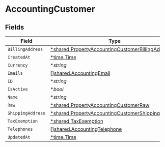 # AccountingCustomer


## Fields

| Field                                                                                                                        | Type                                                                                                                         | Required                                                                                                                     | Description                                                                                                                  |
| ---------------------------------------------------------------------------------------------------------------------------- | ---------------------------------------------------------------------------------------------------------------------------- | ---------------------------------------------------------------------------------------------------------------------------- | ---------------------------------------------------------------------------------------------------------------------------- |
| `BillingAddress`                                                                                                             | [*shared.PropertyAccountingCustomerBillingAddress](../../../pkg/models/shared/propertyaccountingcustomerbillingaddress.md)   | :heavy_minus_sign:                                                                                                           | N/A                                                                                                                          |
| `CreatedAt`                                                                                                                  | [*time.Time](https://pkg.go.dev/time#Time)                                                                                   | :heavy_minus_sign:                                                                                                           | N/A                                                                                                                          |
| `Currency`                                                                                                                   | **string*                                                                                                                    | :heavy_minus_sign:                                                                                                           | N/A                                                                                                                          |
| `Emails`                                                                                                                     | [][shared.AccountingEmail](../../../pkg/models/shared/accountingemail.md)                                                    | :heavy_minus_sign:                                                                                                           | N/A                                                                                                                          |
| `ID`                                                                                                                         | **string*                                                                                                                    | :heavy_minus_sign:                                                                                                           | N/A                                                                                                                          |
| `IsActive`                                                                                                                   | **bool*                                                                                                                      | :heavy_minus_sign:                                                                                                           | N/A                                                                                                                          |
| `Name`                                                                                                                       | **string*                                                                                                                    | :heavy_minus_sign:                                                                                                           | N/A                                                                                                                          |
| `Raw`                                                                                                                        | [*shared.PropertyAccountingCustomerRaw](../../../pkg/models/shared/propertyaccountingcustomerraw.md)                         | :heavy_minus_sign:                                                                                                           | N/A                                                                                                                          |
| `ShippingAddress`                                                                                                            | [*shared.PropertyAccountingCustomerShippingAddress](../../../pkg/models/shared/propertyaccountingcustomershippingaddress.md) | :heavy_minus_sign:                                                                                                           | N/A                                                                                                                          |
| `TaxExemption`                                                                                                               | [*shared.TaxExemption](../../../pkg/models/shared/taxexemption.md)                                                           | :heavy_minus_sign:                                                                                                           | N/A                                                                                                                          |
| `Telephones`                                                                                                                 | [][shared.AccountingTelephone](../../../pkg/models/shared/accountingtelephone.md)                                            | :heavy_minus_sign:                                                                                                           | N/A                                                                                                                          |
| `UpdatedAt`                                                                                                                  | [*time.Time](https://pkg.go.dev/time#Time)                                                                                   | :heavy_minus_sign:                                                                                                           | N/A                                                                                                                          |